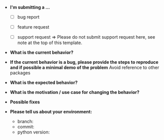 * **I'm submitting a ...**
  - [ ] bug report
  - [ ] feature request
  - [ ] support request => Please do not submit support request here, see note at the top of this template.


* **What is the current behavior?**



* **If the current behavior is a bug, please provide the steps to reproduce and if possible a minimal demo of the problem** Avoid reference to other packages



* **What is the expected behavior?**


* **What is the motivation / use case for changing the behavior?**


* **Possible fixes**


* **Please tell us about your environment:**

  - branch:
  - commit:
  - python version:
